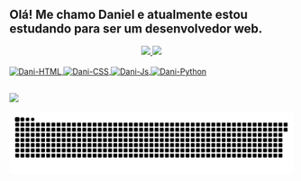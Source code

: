 ## Olá! Me chamo Daniel e atualmente estou estudando para ser um desenvolvedor web.

<div align="center">
  <a href="https://github.com/daniel-de-sousa">
  <img height="180em" src="https://github-readme-stats.vercel.app/api?username=daniel-de-sousa&show_icons=true&theme=aura&include_all_commits=true&count_private=true&"/>
  <img height="180em" src="https://github-readme-stats.vercel.app/api/top-langs/?username=daniel-de-sousa&layout=compact&langs_count=7&theme=aura"/>
</div>

<div style="display: inline_block"><br>
  <img align="center" alt="Dani-HTML" height="30" width="40" src="https://cdn.jsdelivr.net/gh/devicons/devicon/icons/html5/html5-original.svg" />
  <img align="center" alt="Dani-CSS" height="30" width="40" src="https://cdn.jsdelivr.net/gh/devicons/devicon/icons/css3/css3-original.svg">
  <img align="center" alt="Dani-Js" height="30" width="40" src="https://cdn.jsdelivr.net/gh/devicons/devicon/icons/javascript/javascript-original.svg">
  <img align="center" alt="Dani-Python" height="30" width="40" src="https://cdn.jsdelivr.net/gh/devicons/devicon/icons/python/python-original.svg">
</div>

##

<div> 
  <a href="https://www.instagram.com/dev_daniel.sousa/" target="_blank"><img src="https://img.shields.io/badge/Instagram-E4405F?style=for-the-badge&logo=instagram&logoColor=white" target="_blank"></a>
  
  ![Snake animation](https://github.com/daniel-de-sousa/daniel-de-sousa/blob/output/github-contribution-grid-snake.svg)
 
</div>
